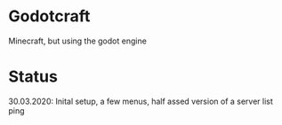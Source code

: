 ﻿# Godotcraft

Minecraft, but using the godot engine

# Status

30.03.2020: Inital setup, a few menus, half assed version of a server list ping